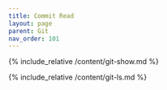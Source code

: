 ```yaml
---
title: Commit Read
layout: page
parent: Git
nav_order: 101
---
```

{% include_relative /content/git-show.md %}

{% include_relative /content/git-ls.md %}